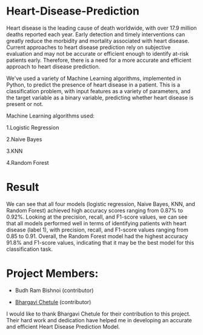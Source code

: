 # Heart-Disease-Prediction
Heart disease is the leading cause of death worldwide, with over 17.9
million deaths reported each year. Early detection and timely interventions can greatly
reduce the morbidity and mortality associated with heart disease. Current approaches
to heart disease prediction rely on subjective evaluation and may not be accurate or
efficient enough to identify at-risk patients early. Therefore, there is a need for a more
accurate and efficient approach to heart disease prediction.

We've used a variety of Machine Learning algorithms, implemented in Python, to predict the presence of heart disease in a patient. This is a classification problem, with input features as a variety of parameters, and the target variable as a binary variable, predicting whether heart disease is present or not.

Machine Learning algorithms used:

1.Logistic Regression 

2.Naive Bayes

3.KNN

4.Random Forest

# Result
We can see that all four models (logistic regression, Naive Bayes, KNN, and Random
Forest) achieved high accuracy scores ranging from 0.87% to 0.92%. Looking at the
precision, recall, and F1-score values, we can see that all models performed well in
terms of identifying patients with heart disease (label 1), with precision, recall, and
F1-score values ranging from 0.85 to 0.91. Overall, the Random Forest model had the
highest accuracy 91.8% and F1-score values, indicating that it may be the best model for this
classification task.


# Project Members:
- Budh Ram Bishnoi (contributor)

- [Bhargavi Chetule](https://github.com/bchetule) (contributor)

I would like to thank Bhargavi Chetule for their contribution to this project. Their hard work and dedication have helped me in developing an accurate and efficient Heart Disease Prediction Model.
